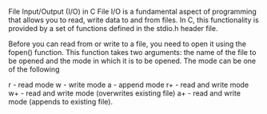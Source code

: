 File Input/Output (I/O) in C
File I/O is a fundamental aspect of programming that allows you to read, write data to and from files. In C, this functionality is provided by a set of functions defined in the stdio.h header file.

Before you can read from or write to a file, you need to open it using the fopen() function. This function takes two arguments: the name of the file to be opened and the mode in which it is to be opened. The mode can be one of the following

r - read mode
w - write mode
a - append mode
r+ - read and write mode
w+ - read and write mode (overwrites existing file)
a+ - read and write mode (appends to existing file).
